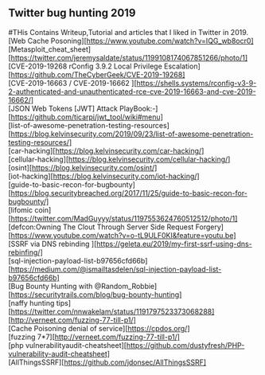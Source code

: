 ## Twitter bug hunting 2019
#THis Contains Writeup,Tutorial and articles that I liked in Twitter in 2019.<br>
[Web Cache Posoning][https://www.youtube.com/watch?v=IQG_wb8ocr0]<br>
[Metasploit_cheat_sheet][https://twitter.com/jeremysaldate/status/1199108174067851266/photo/1]<br>
[CVE-2019-19268 rConfig 3.9.2 Local Privilege Escalation][https://github.com/TheCyberGeek/CVE-2019-19268]<br>
[CVE-2019-16663 / CVE-2019-16662 ][https://shells.systems/rconfig-v3-9-2-authenticated-and-unauthenticated-rce-cve-2019-16663-and-cve-2019-16662/]<br>
[JSON Web Tokens [JWT] Attack PlayBook:-][https://github.com/ticarpi/jwt_tool/wiki#menu]<br>
[list-of-awesome-penetration-testing-resources][https://blog.kelvinsecurity.com/2019/09/23/list-of-awesome-penetration-testing-resources/]<br>
[car-hacking][https://blog.kelvinsecurity.com/car-hacking/]<br>
[cellular-hacking][https://blog.kelvinsecurity.com/cellular-hacking/]<br>
[osint][https://blog.kelvinsecurity.com/osint/]<br>
[iot-hacking][https://blog.kelvinsecurity.com/iot-hacking/]<br>
[guide-to-basic-recon-for-bugbounty] [https://blog.securitybreached.org/2017/11/25/guide-to-basic-recon-for-bugbounty/]<br>
[lifomic coin][https://twitter.com/MadGuyyy/status/1197553624760512512/photo/1]<br>
[defcon:Owning The Clout Through Server Side Request Forgery][https://www.youtube.com/watch?v=o-tL9ULF0KI&feature=youtu.be]<br>
[SSRF via DNS rebinding ][https://geleta.eu/2019/my-first-ssrf-using-dns-rebinfing/]<br>
[sql-injection-payload-list-b97656cfd66b][https://medium.com/@ismailtasdelen/sql-injection-payload-list-b97656cfd66b]<br>
[Bug Bounty Hunting with ⁦⁦@Random_Robbie][https://securitytrails.com/blog/bug-bounty-hunting]<br>
[naffy hunting tips][https://twitter.com/nnwakelam/status/1191797523373068288]<br>
[http://verneet.com/fuzzing-77-till-p1/]<br>
[Cache Poisoning denial of service][https://cpdos.org/]<br>
[fuzzing 7*7][http://verneet.com/fuzzing-77-till-p1/]<br>
[php vulnerabilityaudit-cheatsheet][https://github.com/dustyfresh/PHP-vulnerability-audit-cheatsheet]<br>
[AllThingsSSRF][https://github.com/jdonsec/AllThingsSSRF]



